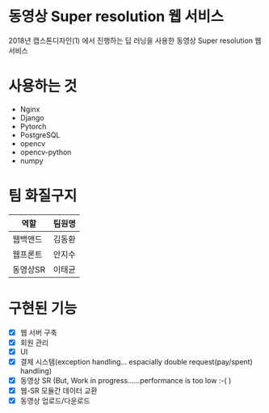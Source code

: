 동영상 Super resolution 웹 서비스
===================================
2018년 캡스톤디자인(1) 에서 진행하는 딥 러닝을 사용한 동영상 Super resolution 웹 서비스  

# 사용하는 것
* Nginx
* Django
* Pytorch
* PostgreSQL
* opencv
* opencv-python
* numpy

# 팀 화질구지
역할 | 팀원명
----|------
웹백앤드|김동환
웹프론트|안지수
동영상SR|이태균

# 구현된 기능
- [x] 웹 서버 구축
- [x] 회원 관리
- [x] UI
- [x] 결제 시스템(exception handling... espacially double request(pay/spent) handling)
- [x] 동영상 SR (But, Work in progress......performance is too low :-(  )
- [x] 웹-SR 모듈간 데이터 교환
- [x] 동영상 업로드/다운로드
